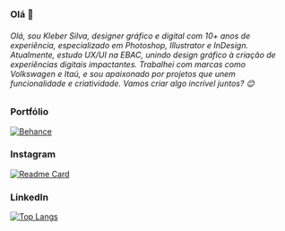 ### Olá 👋

###### Olá, sou Kleber Silva, designer gráfico e digital com 10+ anos de experiência, especializado em Photoshop, Illustrator e InDesign. Atualmente, estudo UX/UI na EBAC, unindo design gráfico à criação de experiências digitais impactantes. Trabalhei com marcas como Volkswagen e Itaú, e sou apaixonado por projetos que unem funcionalidade e criatividade. Vamos criar algo incrível juntos? 😊


### Portfólio

[![Behance](https://github-readme-stats.vercel.app/api?username=pedrogithub1406&show_icons=true&theme=dark)](https://github.com/anuraghazra/github-readme-stats](https://www.behance.net/kleberps))

### Instagram

[![Readme Card](https://github-readme-stats.vercel.app/api/pin/?username=pedrogithub1406&repo=pedrogithub2406.github.io&theme=dark)](https://github.com/anuraghazra/github-readme-stats](https://www.instagram.com/kdesignag/))


### LinkedIn

[![Top Langs]([https://github-readme-stats.vercel.app/api/top-langs/?username=pedrogithub1406&layout=compact)](https://github.com/anuraghazra/github-readme-stats](https://www.linkedin.com/in/klebersilva-design/))


